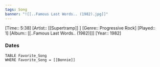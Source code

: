 ```yaml
---
tags: Song  
banner: "![[..Famous Last Words.. (1982).jpg]]"
---
```

[Time:: 5:38]
[Artist:: [[Supertramp]] ]
[Genre:: Progressive Rock]
[Played:: 1]
[Album:: [[..Famous Last Words.. (1982)]]]
[Year:: 1982]
### Dates
````dataview
TABLE Favorite_Song
WHERE Favorite_Song = [[Bonnie]]
````